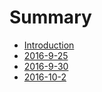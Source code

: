 # Summary

* [Introduction](README.md)
* [2016-9-25]("yuan".md)
* [2016-9-30](2016-9-30.md)
* [2016-10-2](2016-10-2.md)

